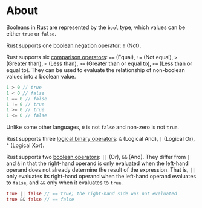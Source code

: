# About

Booleans in Rust are represented by the `bool` type, which values can be either `true` or `false`.

Rust supports one [boolean negation operator][negation operators]: `!` (Not).

Rust supports six [comparison operators][comparison operators]: `==` (Equal), `!=` (Not equal), `>` (Greater than), `<` (Less than), `>=`
(Greater than or equal to), `<=` (Less than or equal to). They can be used to evaluate the relationship of non-boolean
values into a boolean value.

```rust
1 > 0 // true
1 < 0 // false
1 == 0 // false
1 != 0 // true
1 >= 0 // true
1 <= 0 // false
```

Unlike some other languages, `0` is not `false` and non-zero is not `true`.

Rust supports three [logical binary operators][logical binary operators]: `&` (Logical And), `|` (Logical Or), `^` (Logical Xor).

Rust supports two [boolean operators][lazy boolean operators]: `||` (Or), `&&` (And). They differ from `|` and `&` in that the right-hand operand
is only evaluated when the left-hand operand does not already determine the result of the expression. That is, `||` only evaluates
its right-hand operand when the left-hand operand evaluates to `false`, and `&&` only when it evaluates to `true`.

```rust
true || false // == true; the right-hand side was not evaluated
true && false // == false
```

[negation operators]: https://doc.rust-lang.org/reference/expressions/operator-expr.html#negation-operators
[comparison operators]: https://doc.rust-lang.org/reference/expressions/operator-expr.html#comparison-operators
[logical binary operators]: https://doc.rust-lang.org/reference/expressions/operator-expr.html#arithmetic-and-logical-binary-operators
[lazy boolean operators]: https://doc.rust-lang.org/reference/expressions/operator-expr.html#lazy-boolean-operators
